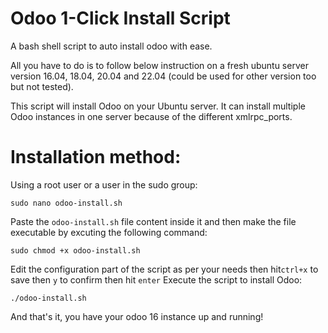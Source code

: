 # Odoo 1-Click Install Script

A bash shell script to auto install odoo with ease.

All you have to do is to follow below instruction on a fresh ubuntu server version 16.04, 18.04, 20.04 and 22.04 (could be used for other version too but not tested).

This script will install Odoo on your Ubuntu server. It can install multiple Odoo instances in one server because of the different xmlrpc_ports.

# Installation method:

Using a root user or a user in the sudo group:

```
sudo nano odoo-install.sh
```

Paste the `odoo-install.sh` file content inside it and then make the file executable by excuting the following command:

```
sudo chmod +x odoo-install.sh
```

Edit the configuration part of the script as per your needs then hit`ctrl+x` to save then `y` to confirm then hit `enter`
Execute the script to install Odoo:

```
./odoo-install.sh
```

And that's it, you have your odoo 16 instance up and running!
